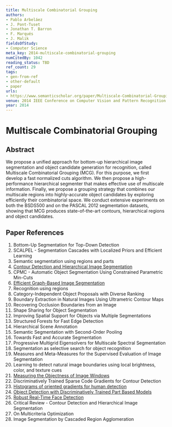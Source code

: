 ```yaml
---
title: Multiscale Combinatorial Grouping
authors:
- Pablo Arbeláez
- J. Pont-Tuset
- Jonathan T. Barron
- F. Marqués
- J. Malik
fieldsOfStudy:
- Computer Science
meta_key: 2014-multiscale-combinatorial-grouping
numCitedBy: 1042
reading_status: TBD
ref_count: 29
tags:
- gen-from-ref
- other-default
- paper
urls:
- https://www.semanticscholar.org/paper/Multiscale-Combinatorial-Grouping-Arbeláez-Pont-Tuset/83d1118c2b2995a3e0cf9b6159e4c59e85cabb7e?sort=total-citations
venue: 2014 IEEE Conference on Computer Vision and Pattern Recognition
year: 2014
---
```


# Multiscale Combinatorial Grouping

## Abstract

We propose a unified approach for bottom-up hierarchical image segmentation and object candidate generation for recognition, called Multiscale Combinatorial Grouping (MCG). For this purpose, we first develop a fast normalized cuts algorithm. We then propose a high-performance hierarchical segmenter that makes effective use of multiscale information. Finally, we propose a grouping strategy that combines our multiscale regions into highly-accurate object candidates by exploring efficiently their combinatorial space. We conduct extensive experiments on both the BSDS500 and on the PASCAL 2012 segmentation datasets, showing that MCG produces state-of-the-art contours, hierarchical regions and object candidates.

## Paper References

1. Bottom-Up Segmentation for Top-Down Detection
2. SCALPEL - Segmentation Cascades with Localized Priors and Efficient Learning
3. Semantic segmentation using regions and parts
4. [Contour Detection and Hierarchical Image Segmentation](2011-contour-detection-and-hierarchical-image-segmentation)
5. CPMC - Automatic Object Segmentation Using Constrained Parametric Min-Cuts
6. [Efficient Graph-Based Image Segmentation](2004-efficient-graph-based-image-segmentation)
7. Recognition using regions
8. Category-Independent Object Proposals with Diverse Ranking
9. Boundary Extraction in Natural Images Using Ultrametric Contour Maps
10. Recovering Occlusion Boundaries from an Image
11. Shape Sharing for Object Segmentation
12. Improving Spatial Support for Objects via Multiple Segmentations
13. Structured Forests for Fast Edge Detection
14. Hierarchical Scene Annotation
15. Semantic Segmentation with Second-Order Pooling
16. Towards Fast and Accurate Segmentation
17. Progressive Multigrid Eigensolvers for Multiscale Spectral Segmentation
18. Segmentation as selective search for object recognition
19. Measures and Meta-Measures for the Supervised Evaluation of Image Segmentation
20. Learning to detect natural image boundaries using local brightness, color, and texture cues
21. [Measuring the Objectness of Image Windows](2012-measuring-the-objectness-of-image-windows)
22. Discriminatively Trained Sparse Code Gradients for Contour Detection
23. [Histograms of oriented gradients for human detection](2005-histograms-of-oriented-gradients-for-human-detection)
24. [Object Detection with Discriminatively Trained Part Based Models](2009-object-detection-with-discriminatively-trained-part-based-models)
25. [Robust Real-Time Face Detection](2001-robust-real-time-face-detection)
26. Critical Review - Contour Detection and Hierarchical Image Segmentation
27. On Multicriteria Optimization
28. Image Segmentation by Cascaded Region Agglomeration
